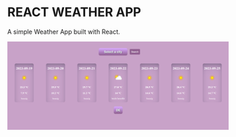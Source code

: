 # REACT WEATHER APP 

A simple Weather App built with React.



![](https://github.com/murat7001/weather-app/blob/master/img/weather-app.png)
